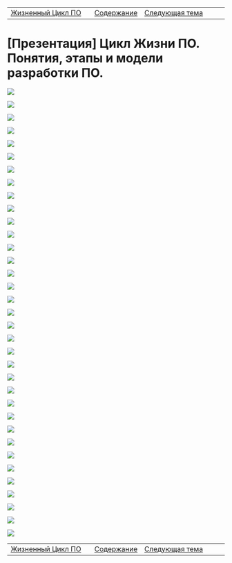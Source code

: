 <table style="width: 100%;">
<tr><td style="width: 40%;">
<a href="./t1l1.md">Жизненный Цикл ПО</a></td>
<td style="width: 20%;">
<a href="../../../README.md">Содержание</a></td>
<td style="width: 40%;">
<a href="../../t2/articles/t2l1.md">Следующая тема</a></td>
<tr></table>

# [Презентация] Цикл Жизни ПО. Понятия, этапы и модели разработки ПО. 

![](../img/1.png)

![](../img/2.png)

![](../img/3.png)

![](../img/4.png)

![](../img/5.png)

![](../img/6.png)

![](../img/7.png)

![](../img/8.png)

![](../img/9.png)

![](../img/10.png)

![](../img/11.png)

![](../img/12.png)

![](../img/13.png)

![](../img/14.png)

![](../img/15.png)

![](../img/16.png)

![](../img/17.png)

![](../img/18.png)

![](../img/19.png)

![](../img/20.png)

![](../img/21.png)

![](../img/22.png)

![](../img/23.png)

![](../img/24.png)

![](../img/25.png)

![](../img/26.png)

![](../img/27.png)

![](../img/28.png)

![](../img/29.png)

![](../img/30.png)

![](../img/31.png)

![](../img/32.png)

![](../img/33.png)

![](../img/34.png)

![](../img/35.png)

<table style="width: 100%;">
<tr><td style="width: 40%;">
<a href="./t1l1.md">Жизненный Цикл ПО</a></td>
<td style="width: 20%;">
<a href="../../../README.md">Содержание</a></td>
<td style="width: 40%;">
<a href="">Следующая тема</a></td>
<tr></table>